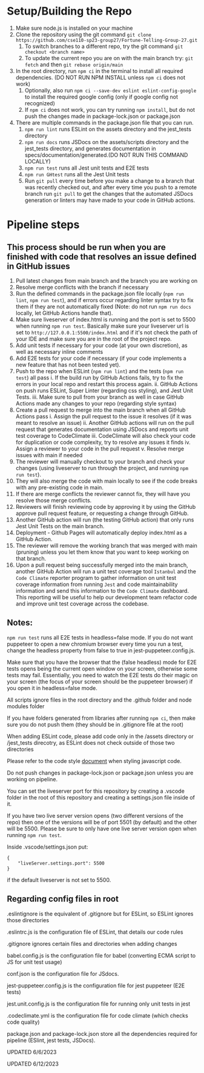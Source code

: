 # Setup/Building the Repo

1. Make sure node.js is installed on your machine
2. Clone the repository using the git command ```git clone https://github.com/cse110-sp23-group27/Fortune-Telling-Group-27.git```
   1. To switch branches to a different repo, try the git command ```git checkout <branch name>```
   2. To update the current repo you are on with the main branch try: ```git fetch``` and then ```git rebase origin/main```
3. In the root directory, run ```npm ci``` in the terminal to install all required dependencies. (DO NOT RUN NPM INSTALL unless `npm ci` does not work)
   1. Optionally, also run ```npm ci --save-dev eslint eslint-config-google``` to install the required google config (only if google config not recognized)
   2. If ```npm ci``` does not work, you can try running `npm install`, but do not push the changes made in package-lock.json or package.json
4. There are multiple commands in the package.json file that you can run.
   1. ```npm run lint``` runs ESLint on the assets directory and the jest_tests directory
   2. ```npm run docs``` runs JSDocs on the assets/scripts directory and the jest_tests directory, and generates documentation in specs/documentation/generated.(DO NOT RUN THIS COMMAND LOCALLY)
   3. ```npm run test``` runs all Jest unit tests and E2E tests
   4. ```npm run GHtest``` runs all the Jest Unit tests
   5. Run `git pull` every time before you make a change to a branch that was recently checked out, and after every time you push to a remote branch run `git pull` to get the changes that the automated JSDocs generation or linters may have made to your code in GitHub actions.

# Pipeline steps
## This process should be run when you are finished with code that resolves an issue defined in GitHub issues


1. Pull latest changes from main branch and the branch you are working on
2. Resolve merge conflicts with the branch if necessary
4. Run the defined commands in the package.json file locally (```npm run lint```, `npm run test`), and if errors occur regarding linter syntax try to fix them if they are not automatically fixed (Note: do not run ```npm run docs``` locally, let GitHub Actions handle that).
5. Make sure liveserver of index.html is running and the port is set to 5500 when running `npm run test`. Basically make sure your liveserver url is set to `http://127.0.0.1:5500/index.html` and if it's not check the path of your IDE and make sure you are in the root of the project repo.
6. Add unit tests if necessary for your code (at your own discretion), as well as necessary inline comments
7. Add E2E tests for your code if necessary (if your code implements a new feature that has not been tested yet).
8. Push to the repo when ESLint (`npm run lint`) and the tests (`npm run test`) all pass
   i. If the build run by GitHub Actions fails, try to fix the errors in your local repo and restart this process again.
   ii. GitHub Actions on push runs ESLint, Super Linter (regarding css styling), and Jest Unit Tests.
   iii. Make sure to pull from your branch as well in case GitHub Actions made any changes to your repo (regarding style syntax)
8. Create a pull request to merge into the main branch when all GitHub Actions pass
   i. Assign the pull request to the issue it resolves (if it was meant to resolve an issue)
   ii. Another GitHub actions will run on the pull request that generates documentation using JSDocs and reports unit test coverage to CodeClimate 
   iii. CodeClimate will also check your code for duplication or code complexity, try to resolve any issues it finds
   iv. Assign a reviewer to your code in the pull request
   v. Resolve merge issues with main if needed
9. The reviewer will manually checkout to your branch and check your changes (using liveserver to run through the project, and running `npm run test`).
10. They will also merge the code with main locally to see if the code breaks with any pre-existing code in main.
11. If there are merge conflicts the reviewer cannot fix, they will have you resolve those merge conflicts.
12. Reviewers will finish reviewing code by approving it by using the GitHub approve pull request feature, or requesting a change through GitHub.
13. Another GitHub action will run (the testing GitHub action) that only runs Jest Unit Tests on the main branch.
14. Deployment - Github Pages will automatically deploy index.html as a GitHub Action.
15. The reviewer will remove the working branch that was merged with main (pruning) unless you let them know that you want to keep working on that branch.
16. Upon a pull request being successfully merged into the main branch, another GitHub Action will run a unit test coverage tool `Istanbul` and the `Code Climate` reporter program to gather information on unit test coverage information from running `Jest` and code maintainability information and send this information to the `Code Climate` dashboard.  This reporting will be useful to help our development team refactor code and improve unit test coverage across the codebase.

## Notes:

`npm run test` runs all E2E tests in headless=false mode. If you do not want puppeteer to open a new chromium browser every time you run a test, change the headless property from false to true in jest-puppeteer.config.js.

Make sure that you have the browser that the (false headless) mode for E2E tests opens being the current open window on your screen, otherwise some tests may fail. Essentially, you need to watch the E2E tests do their magic on your screen (the focus of your screen should be the puppeteer browser) if you open it in headless=false mode. 

All scripts ignore files in the root directory and the .github folder and node modules folder

If you have folders generated from libraries after running `npm ci`, then make sure you do not push them (they should be in .gitignore file at the root)

When adding ESLint code, please add code only in the /assets directory or /jest_tests direcotry, as ESLint does not check outside of those two directories

Please refer to the code style [document](/specs/documentation/codestyle.md) when styling javascript code.

Do not push changes in package-lock.json or package.json unless you are working on pipeline.

You can set the liveserver port for this repository by creating a .vscode folder in the root of this repository and creating a settings.json file inside of it. 

If you have two live server version opens (two different versions of the repo) then one of the versions will be of port 5501 (by default) and the other will be 5500. Please be sure to only have one live server version open when running `npm run test`.

Inside .vscode/settings.json put:

```
{
    "liveServer.settings.port": 5500
}
```

if the default liveserver is not set to 5500.

## Regarding config files in root

.eslintignore is the equivalent of .gitignore but for ESLint, so ESLint ignores those directories

.eslintrc.js is the configuration file of ESLint, that details our code rules

.gitignore ignores certain files and directories when adding changes

babel.config.js is the configuration file for babel (converting ECMA script to JS for unit test usage)

conf.json is the configuration file for JSdocs.

jest-puppeteer.config.js is the configuration file for jest puppeteer (E2E tests)

jest.unit.config.js is the configuration file for running only unit tests in jest

.codeclimate.yml is the configuration file for code climate (which checks code quality)

package.json and package-lock.json store all the dependencies required for pipeline (ESlint, jest tests, JSDocs).

UPDATED 6/6/2023

UPDATED 6/12/2023
